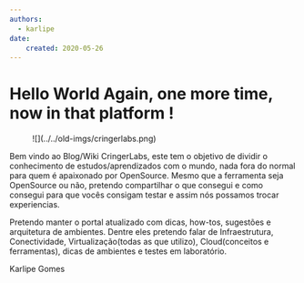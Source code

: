 ```yaml
---
authors:
  - karlipe
date:
    created: 2020-05-26
---
```


# **Hello World Again, one more time, now in that platform !**

<figure markdown="span">
  ![](../../old-imgs/cringerlabs.png)
</figure>

Bem vindo ao Blog/Wiki CringerLabs, este tem o objetivo de dividir o conhecimento de estudos/aprendizados com o mundo, nada fora do normal para quem é apaixonado por OpenSource. Mesmo que a ferramenta seja OpenSource ou não, pretendo compartilhar o que consegui e como consegui para que vocês consigam testar e assim nós possamos trocar experiencias. 

<!-- more -->

Pretendo manter o portal atualizado com dicas, how-tos, sugestões e arquitetura de ambientes. Dentre eles pretendo falar de Infraestrutura, Conectividade, Virtualização(todas as que utilizo), Cloud(conceitos e ferramentas), dicas de ambientes e testes em laboratório.

Karlipe Gomes